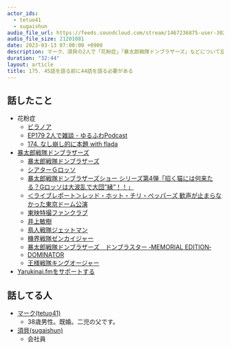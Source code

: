 ```yaml
---
actor_ids:
  - tetuo41
  - sugaishun
audio_file_url: https://feeds.soundcloud.com/stream/1467236875-user-302747142-yarukinai-175-2023-03-13.mp3
audio_file_size: 21201081
date: 2023-03-13 07:00:00 +0900
description: マーク、須貝の2人で「花粉症」「暴太郎戦隊ドンブラザーズ」などについて話しました。
duration: "32:44"
layout: article
title: 175. 45話を語る前に44話を語る必要がある
---
```


## 話したこと
- 花粉症
  - [ビラノア](https://www.kegg.jp/medicus-bin/japic_med?japic_code=00066515)
  - [EP179 2人で雑談 - ゆるふわPodcast](https://yuru28.com/179)
  - [174. なし崩し的に本題 with flada](https://yarukinai.fm/episode/174)
- [暴太郎戦隊ドンブラザーズ](https://www.tv-asahi.co.jp/donbro/)
  - [暴太郎戦隊ドンブラザーズ](https://ja.wikipedia.org/wiki/%E6%9A%B4%E5%A4%AA%E9%83%8E%E6%88%A6%E9%9A%8A%E3%83%89%E3%83%B3%E3%83%96%E3%83%A9%E3%82%B6%E3%83%BC%E3%82%BA)
  - [シアターＧロッソ](https://www.tokyo-dome.co.jp/g-rosso/)
  - [暴太郎戦隊ドンブラザーズショー シリーズ第4弾「招く猫には何来たる？Gロッソは大波乱で大団”縁”！！」](https://at-raku.com/hero/topics/don_fourth/)
  - [＜ライブレポート＞レッド・ホット・チリ・ペッパーズ 歓声が止まらなかった東京ドーム公演](https://www.billboard-japan.com/special/detail/3852)
  - [東映特撮ファンクラブ](https://tokusatsu-fc.jp/)
  - [井上敏樹](https://ja.wikipedia.org/wiki/%E4%BA%95%E4%B8%8A%E6%95%8F%E6%A8%B9)
  - [鳥人戦隊ジェットマン](https://ja.wikipedia.org/wiki/%E9%B3%A5%E4%BA%BA%E6%88%A6%E9%9A%8A%E3%82%B8%E3%82%A7%E3%83%83%E3%83%88%E3%83%9E%E3%83%B3)
  - [機界戦隊ゼンカイジャー](https://ja.wikipedia.org/wiki/%E6%A9%9F%E7%95%8C%E6%88%A6%E9%9A%8A%E3%82%BC%E3%83%B3%E3%82%AB%E3%82%A4%E3%82%B8%E3%83%A3%E3%83%BC)
  - [暴太郎戦隊ドンブラザーズ　ドンブラスター ‐MEMORIAL EDITION‐](https://p-bandai.jp/item/item-1000188181/)
  - [DOMINATOR](https://dominator.cerevo.com/ja/)
  - [王様戦隊キングオージャー](https://www.tv-asahi.co.jp/king-ohger/)
- [Yarukinai.fmをサポートする](https://note.com/tetuo41/circle)

## 話してる人
- [マーク(tetuo41)](https://twitter.com/tetuo41)
  - 38歳男性。既婚。二児の父です。
- [須貝(sugaishun)](https://twitter.com/sugaishun)
  - 会社員
